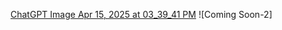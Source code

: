  
[ChatGPT Image Apr 15, 2025 at 03_39_41 PM](https://github.com/user-attachments/assets/e9123254-4810-4767-a009-c9620ad2d6cc)
![Coming Soon-2]





